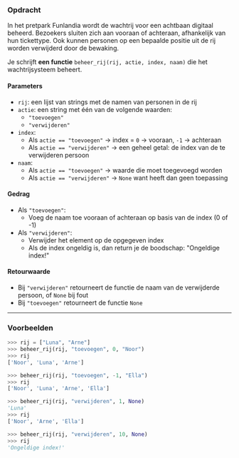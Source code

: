 ### Opdracht

In het pretpark Funlandia wordt de wachtrij voor een achtbaan digitaal beheerd. Bezoekers sluiten zich aan vooraan of achteraan, afhankelijk van hun tickettype. Ook kunnen personen op een bepaalde positie uit de rij worden verwijderd door de bewaking.

Je schrijft **een functie** `beheer_rij(rij, actie, index, naam)` die het wachtrijsysteem beheert.

#### Parameters

- `rij`: een lijst van strings met de namen van personen in de rij
- `actie`: een string met één van de volgende waarden:
  - `"toevoegen"`
  - `"verwijderen"`
- `index`: 
  - Als `actie == "toevoegen"` →  index = `0` → vooraan, `-1` → achteraan
  - Als `actie == "verwijderen"` → een geheel getal: de index van de te verwijderen persoon
- `naam`: 
  - Als `actie == "toevoegen"` →  waarde die moet toegevoegd worden
  - Als `actie == "verwijderen"` → `None` want heeft dan geen toepassing

#### Gedrag

- Als `"toevoegen"`:
  - Voeg de naam toe vooraan of achteraan op basis van de index (0 of -1)
- Als `"verwijderen"`:
  - Verwijder het element op de opgegeven index
  - Als de index ongeldig is, dan return je de boodschap: "Ongeldige index!"

#### Retourwaarde

- Bij `"verwijderen"` retourneert de functie de naam van de verwijderde persoon, of `None` bij fout
- Bij `"toevoegen"` retourneert de functie `None`

---

### Voorbeelden

```python
>>> rij = ["Luna", "Arne"]
>>> beheer_rij(rij, "toevoegen", 0, "Noor")
>>> rij
['Noor', 'Luna', 'Arne']

>>> beheer_rij(rij, "toevoegen", -1, "Ella")
>>> rij
['Noor', 'Luna', 'Arne', 'Ella']

>>> beheer_rij(rij, "verwijderen", 1, None)
'Luna'
>>> rij
['Noor', 'Arne', 'Ella']

>>> beheer_rij(rij, "verwijderen", 10, None)
>>> rij
'Ongeldige index!'
